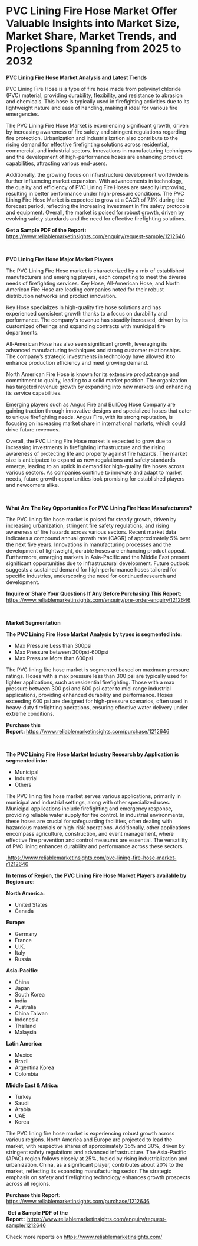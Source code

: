 <p><h1>PVC Lining Fire Hose Market Offer Valuable Insights into Market Size, Market Share, Market Trends, and Projections Spanning from 2025 to 2032</h1></p><p><strong>PVC Lining Fire Hose Market Analysis and Latest Trends</strong></p>
<p><p>PVC Lining Fire Hose is a type of fire hose made from polyvinyl chloride (PVC) material, providing durability, flexibility, and resistance to abrasion and chemicals. This hose is typically used in firefighting activities due to its lightweight nature and ease of handling, making it ideal for various fire emergencies.</p><p>The PVC Lining Fire Hose Market is experiencing significant growth, driven by increasing awareness of fire safety and stringent regulations regarding fire protection. Urbanization and industrialization also contribute to the rising demand for effective firefighting solutions across residential, commercial, and industrial sectors. Innovations in manufacturing techniques and the development of high-performance hoses are enhancing product capabilities, attracting various end-users.</p><p>Additionally, the growing focus on infrastructure development worldwide is further influencing market expansion. With advancements in technology, the quality and efficiency of PVC Lining Fire Hoses are steadily improving, resulting in better performance under high-pressure conditions. The PVC Lining Fire Hose Market is expected to grow at a CAGR of 7.1% during the forecast period, reflecting the increasing investment in fire safety protocols and equipment. Overall, the market is poised for robust growth, driven by evolving safety standards and the need for effective firefighting solutions.</p></p>
<p><strong>Get a Sample PDF of the Report:&nbsp;</strong> <a href="https://www.reliablemarketinsights.com/enquiry/request-sample/1212646?utm_campaign=3196&utm_medium=2&utm_source=Github&utm_content=ia&utm_term=24032025&utm_id=pvc-lining-fire-hose">https://www.reliablemarketinsights.com/enquiry/request-sample/1212646</a></p>
<p>&nbsp;</p>
<p><strong>PVC Lining Fire Hose Major Market Players</strong></p>
<p><p>The PVC Lining Fire Hose market is characterized by a mix of established manufacturers and emerging players, each competing to meet the diverse needs of firefighting services. Key Hose, All-American Hose, and North American Fire Hose are leading companies noted for their robust distribution networks and product innovation. </p><p>Key Hose specializes in high-quality fire hose solutions and has experienced consistent growth thanks to a focus on durability and performance. The company's revenue has steadily increased, driven by its customized offerings and expanding contracts with municipal fire departments.</p><p>All-American Hose has also seen significant growth, leveraging its advanced manufacturing techniques and strong customer relationships. The company’s strategic investments in technology have allowed it to enhance production efficiency and meet growing demand. </p><p>North American Fire Hose is known for its extensive product range and commitment to quality, leading to a solid market position. The organization has targeted revenue growth by expanding into new markets and enhancing its service capabilities.</p><p>Emerging players such as Angus Fire and BullDog Hose Company are gaining traction through innovative designs and specialized hoses that cater to unique firefighting needs. Angus Fire, with its strong reputation, is focusing on increasing market share in international markets, which could drive future revenues.</p><p>Overall, the PVC Lining Fire Hose market is expected to grow due to increasing investments in firefighting infrastructure and the rising awareness of protecting life and property against fire hazards. The market size is anticipated to expand as new regulations and safety standards emerge, leading to an uptick in demand for high-quality fire hoses across various sectors. As companies continue to innovate and adapt to market needs, future growth opportunities look promising for established players and newcomers alike.</p></p>
<p>&nbsp;</p>
<p><strong>What Are The Key Opportunities For PVC Lining Fire Hose Manufacturers?</strong></p>
<p><p>The PVC lining fire hose market is poised for steady growth, driven by increasing urbanization, stringent fire safety regulations, and rising awareness of fire hazards across various sectors. Recent market data indicates a compound annual growth rate (CAGR) of approximately 5% over the next five years. Innovations in manufacturing processes and the development of lightweight, durable hoses are enhancing product appeal. Furthermore, emerging markets in Asia-Pacific and the Middle East present significant opportunities due to infrastructural development. Future outlook suggests a sustained demand for high-performance hoses tailored for specific industries, underscoring the need for continued research and development.</p></p>
<p><strong>Inquire or Share Your Questions If Any Before Purchasing This Report:</strong> <a href="https://www.reliablemarketinsights.com/enquiry/pre-order-enquiry/1212646?utm_campaign=3196&utm_medium=2&utm_source=Github&utm_content=ia&utm_term=24032025&utm_id=pvc-lining-fire-hose">https://www.reliablemarketinsights.com/enquiry/pre-order-enquiry/1212646</a></p>
<p>&nbsp;</p>
<p><strong>Market Segmentation</strong></p>
<p><strong>The PVC Lining Fire Hose Market Analysis by types is segmented into:</strong></p>
<p><ul><li>Max Pressure Less than 300psi</li><li>Max Pressure between 300psi-600psi</li><li>Max Pressure More than 600psi</li></ul></p>
<p><p>The PVC lining fire hose market is segmented based on maximum pressure ratings. Hoses with a max pressure less than 300 psi are typically used for lighter applications, such as residential firefighting. Those with a max pressure between 300 psi and 600 psi cater to mid-range industrial applications, providing enhanced durability and performance. Hoses exceeding 600 psi are designed for high-pressure scenarios, often used in heavy-duty firefighting operations, ensuring effective water delivery under extreme conditions.</p></p>
<p><strong>Purchase this Report:&nbsp;</strong><a href="https://www.reliablemarketinsights.com/purchase/1212646?utm_campaign=3196&utm_medium=2&utm_source=Github&utm_content=ia&utm_term=24032025&utm_id=pvc-lining-fire-hose">https://www.reliablemarketinsights.com/purchase/1212646</a></p>
<p>&nbsp;</p>
<p><strong>The PVC Lining Fire Hose Market Industry Research by Application is segmented into:</strong></p>
<p><ul><li>Municipal</li><li>Industrial</li><li>Others</li></ul></p>
<p><p>The PVC lining fire hose market serves various applications, primarily in municipal and industrial settings, along with other specialized uses. Municipal applications include firefighting and emergency response, providing reliable water supply for fire control. In industrial environments, these hoses are crucial for safeguarding facilities, often dealing with hazardous materials or high-risk operations. Additionally, other applications encompass agriculture, construction, and event management, where effective fire prevention and control measures are essential. The versatility of PVC lining enhances durability and performance across these sectors.</p></p>
<p><a href="https://www.reliablemarketinsights.com/pvc-lining-fire-hose-market-r1212646?utm_campaign=3196&utm_medium=2&utm_source=Github&utm_content=ia&utm_term=24032025&utm_id=pvc-lining-fire-hose">&nbsp;https://www.reliablemarketinsights.com/pvc-lining-fire-hose-market-r1212646</a></p>
<p><strong>In terms of Region, the PVC Lining Fire Hose Market Players available by Region are:</strong></p>
<p>
    <p> <strong> North America: </strong>
        <ul>
            <li>United States</li>
            <li>Canada</li>
        </ul>
        </p> 
    <p> <strong> Europe: </strong>
        <ul>
            <li>Germany</li>
            <li>France</li>
            <li>U.K.</li>
            <li>Italy</li>
            <li>Russia</li>
        </ul>
        </p> 
    <p> <strong> Asia-Pacific: </strong>
        <ul>
            <li>China</li>
            <li>Japan</li>
            <li>South Korea</li>
            <li>India</li>
            <li>Australia</li>
            <li>China Taiwan</li>
            <li>Indonesia</li>
            <li>Thailand</li>
            <li>Malaysia</li>
        </ul>
        </p> 
    <p> <strong> Latin America: </strong>
        <ul>
            <li>Mexico</li>
            <li>Brazil</li>
            <li>Argentina Korea</li>
            <li>Colombia</li>
        </ul>
        </p> 
    <p> <strong> Middle East & Africa: </strong>
        <ul>
            <li>Turkey</li>
            <li>Saudi</li>
            <li>Arabia</li>
            <li>UAE</li>
            <li>Korea</li>
        </ul>
    </p>
    </p>
<p><p>The PVC lining fire hose market is experiencing robust growth across various regions. North America and Europe are projected to lead the market, with respective shares of approximately 35% and 30%, driven by stringent safety regulations and advanced infrastructure. The Asia-Pacific (APAC) region follows closely at 25%, fueled by rising industrialization and urbanization. China, as a significant player, contributes about 20% to the market, reflecting its expanding manufacturing sector. The strategic emphasis on safety and firefighting technology enhances growth prospects across all regions.</p></p>
<p><strong>Purchase this Report: </strong><a href="https://www.reliablemarketinsights.com/purchase/1212646?utm_campaign=3196&utm_medium=2&utm_source=Github&utm_content=ia&utm_term=24032025&utm_id=pvc-lining-fire-hose">https://www.reliablemarketinsights.com/purchase/1212646</a></p>
<p>&nbsp;<strong>Get a Sample PDF of the Report:&nbsp;&nbsp;</strong><a href="https://www.reliablemarketinsights.com/enquiry/request-sample/1212646?utm_campaign=3196&utm_medium=2&utm_source=Github&utm_content=ia&utm_term=24032025&utm_id=pvc-lining-fire-hose">https://www.reliablemarketinsights.com/enquiry/request-sample/1212646</a></p>
<p><strong></strong></p>
<p>Check more reports on <a href="https://www.reliablemarketinsights.com/?utm_campaign=3196&utm_medium=2&utm_source=Github&utm_content=ia&utm_term=24032025&utm_id=pvc-lining-fire-hose">https://www.reliablemarketinsights.com/</a></p>